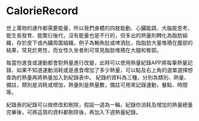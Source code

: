 # CalorieRecord

  世上萬物的運作都需要能量，所以我們身體的四肢能動、心臟能跳、大腦能思考、能生長發育、能繁衍後代，沒有能量也是不行的，但多出的熱量則轉化為脂肪組織，存於皮下或內臟周圍組織，例子為鮪魚肚或啤酒肚，指脂肪大量堆積在腹部的結果，常見於男性，而女性久坐者則可常見脂肪堆積在大腿和臀部。 
  
  每當你進食或運動都會對熱量進行改變，此時可以使用熱量紀錄APP將每筆熱量記錄，如果不知道運動消耗或是進食增加了多少熱量，可以點及右上角的選單選擇想查詢的熱量再將熱量加入到紀錄表中。
紀錄的資料為三種，分別為類別、熱量、備註，類別是消耗或增加，熱量則是熱量數，備註可用來記錄運動，餐點、時間等。
  
  紀錄表的紀錄可以做修改和刪除，假設一週為一輪，紀錄你消耗及增加的熱量總量完畢後，可將這周的資料都刪除後，再加入下週熱量紀錄。
